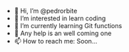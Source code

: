 - 👋 Hi, I’m @pedrorbite
- 👀 I’m interested in learn coding
- 🌱 I’m currently learning Git functions
- 💞️ Any help is an well coming one
- 📫 How to reach me: Soon...

<!---
pedrorbite/pedrorbite is a ✨ special ✨ repository because its `README.md` (this file) appears on your GitHub profile.
You can click the Preview link to take a look at your changes.
--->
